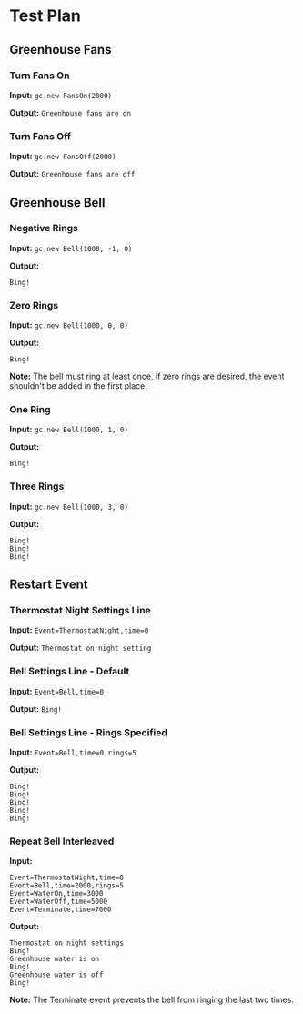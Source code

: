 # Test Plan

## Greenhouse Fans

### Turn Fans On

**Input:** `gc.new FansOn(2000)`

**Output:** `Greenhouse fans are on`

### Turn Fans Off

**Input:** `gc.new FansOff(2000)`

**Output:** `Greenhouse fans are off`

## Greenhouse Bell

### Negative Rings

**Input:** `gc.new Bell(1000, -1, 0)`

**Output:**

`Bing!`

### Zero Rings

**Input:** `gc.new Bell(1000, 0, 0)`

**Output:**

`Bing!`

**Note:** The bell must ring at least once, if zero rings are desired, the event shouldn't be added in the first place.

### One Ring

**Input:** `gc.new Bell(1000, 1, 0)`

**Output:**

`Bing!`

### Three Rings

**Input:** `gc.new Bell(1000, 3, 0)`

**Output:**

```
Bing!
Bing!
Bing!
```

## Restart Event

### Thermostat Night Settings Line

**Input:** `Event=ThermostatNight,time=0`

**Output:** `Thermostat on night setting`

### Bell Settings Line - Default

**Input:** `Event=Bell,time=0`

**Output:** `Bing!`

### Bell Settings Line - Rings Specified

**Input:** `Event=Bell,time=0,rings=5`

**Output:**

```
Bing!
Bing!
Bing!
Bing!
Bing!
```

### Repeat Bell Interleaved

**Input:**

```
Event=ThermostatNight,time=0
Event=Bell,time=2000,rings=5
Event=WaterOn,time=3000
Event=WaterOff,time=5000
Event=Terminate,time=7000
```

**Output:**

```
Thermostat on night settings
Bing!
Greenhouse water is on
Bing!
Greenhouse water is off
Bing!
```

**Note:** The Terminate event prevents the bell from ringing the last two times.